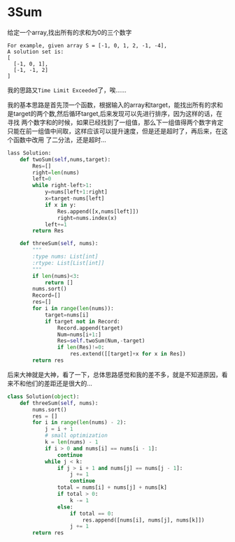 # 3Sum

给定一个array,找出所有的求和为0的三个数字

```
For example, given array S = [-1, 0, 1, 2, -1, -4],
A solution set is:
[
  [-1, 0, 1],
  [-1, -1, 2]
]
```

我的思路又`Time Limit Exceeded`了，唉......

我的基本思路是首先顶一个函数，根据输入的array和target，能找出所有的求和是target的两个数,然后循环target,后来发现可以先进行排序，因为这样的话，在寻找
两个数字和的时候，如果已经找到了一组值，那么下一组值得两个数字肯定只能在前一组值中间取，这样应该可以提升速度，但是还是超时了，再后来，在这个函数中改用
了二分法，还是超时...

```py
lass Solution:    
    def twoSum(self,nums,target):
        Res=[]
        right=len(nums)
        left=0
        while right-left>1:        
            y=nums[left+1:right]
            x=target-nums[left]
            if x in y:
                Res.append([x,nums[left]])
                right=nums.index(x)
            left+=1
        return Res

    def threeSum(self, nums):
        """
        :type nums: List[int]
        :rtype: List[List[int]]
        """
        if len(nums)<3:
            return []        
        nums.sort()        
        Record=[]
        res=[]
        for i in range(len(nums)):            
            target=nums[i]
            if target not in Record:
                Record.append(target)
                Num=nums[i+1:]
                Res=self.twoSum(Num,-target)
                if len(Res)!=0:
                    res.extend([[target]+x for x in Res])
        return res              
```

后来大神就是大神，看了一下，总体思路感觉和我的差不多，就是不知道原因，看来不和他们的差距还是很大的...

```py
class Solution(object):
    def threeSum(self, nums):
        nums.sort()
        res = []
        for i in range(len(nums) - 2):
            j = i + 1
            # small optimization
            k = len(nums) - 1
            if i > 0 and nums[i] == nums[i - 1]:
                continue
            while j < k:
                if j > i + 1 and nums[j] == nums[j - 1]:
                    j += 1
                    continue
                total = nums[i] + nums[j] + nums[k]
                if total > 0:
                    k -= 1
                else:
                    if total == 0:
                        res.append([nums[i], nums[j], nums[k]])
                    j += 1
        return res
```
